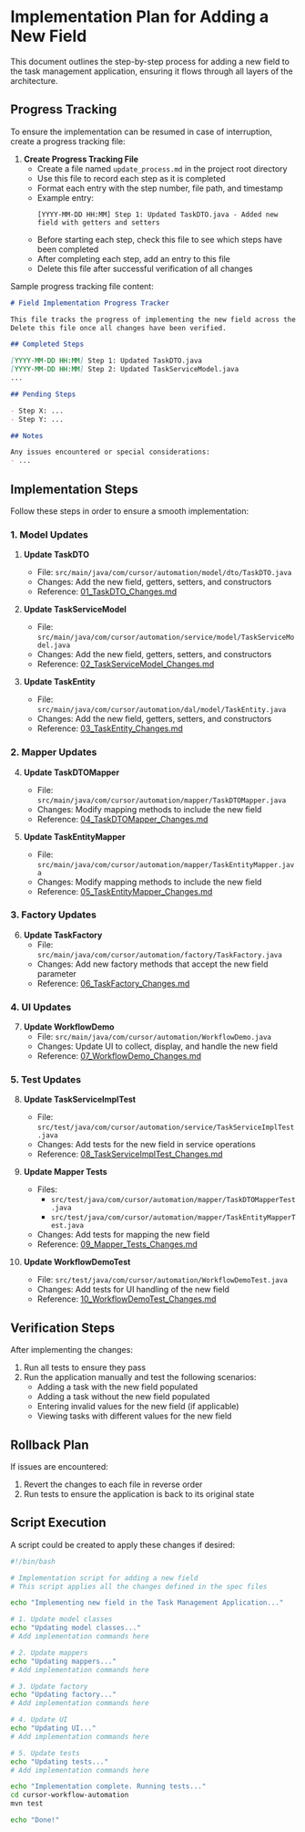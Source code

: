 # Implementation Plan for Adding a New Field

This document outlines the step-by-step process for adding a new field to the task management application, ensuring it flows through all layers of the architecture.

## Progress Tracking

To ensure the implementation can be resumed in case of interruption, create a progress tracking file:

1. **Create Progress Tracking File**
   - Create a file named `update_process.md` in the project root directory
   - Use this file to record each step as it is completed
   - Format each entry with the step number, file path, and timestamp
   - Example entry:
     ```
     [YYYY-MM-DD HH:MM] Step 1: Updated TaskDTO.java - Added new field with getters and setters
     ```
   - Before starting each step, check this file to see which steps have been completed
   - After completing each step, add an entry to this file
   - Delete this file after successful verification of all changes

Sample progress tracking file content:
```markdown
# Field Implementation Progress Tracker

This file tracks the progress of implementing the new field across the application.
Delete this file once all changes have been verified.

## Completed Steps

[YYYY-MM-DD HH:MM] Step 1: Updated TaskDTO.java
[YYYY-MM-DD HH:MM] Step 2: Updated TaskServiceModel.java
...

## Pending Steps

- Step X: ...
- Step Y: ...

## Notes

Any issues encountered or special considerations:
- ...
```

## Implementation Steps

Follow these steps in order to ensure a smooth implementation:

### 1. Model Updates

1. **Update TaskDTO**
   - File: `src/main/java/com/cursor/automation/model/dto/TaskDTO.java`
   - Changes: Add the new field, getters, setters, and constructors
   - Reference: [01_TaskDTO_Changes.md](steps/01_TaskDTO_Changes.md)

2. **Update TaskServiceModel**
   - File: `src/main/java/com/cursor/automation/service/model/TaskServiceModel.java`
   - Changes: Add the new field, getters, setters, and constructors
   - Reference: [02_TaskServiceModel_Changes.md](steps/02_TaskServiceModel_Changes.md)

3. **Update TaskEntity**
   - File: `src/main/java/com/cursor/automation/dal/model/TaskEntity.java`
   - Changes: Add the new field, getters, setters, and constructors
   - Reference: [03_TaskEntity_Changes.md](steps/03_TaskEntity_Changes.md)

### 2. Mapper Updates

4. **Update TaskDTOMapper**
   - File: `src/main/java/com/cursor/automation/mapper/TaskDTOMapper.java`
   - Changes: Modify mapping methods to include the new field
   - Reference: [04_TaskDTOMapper_Changes.md](steps/04_TaskDTOMapper_Changes.md)

5. **Update TaskEntityMapper**
   - File: `src/main/java/com/cursor/automation/mapper/TaskEntityMapper.java`
   - Changes: Modify mapping methods to include the new field
   - Reference: [05_TaskEntityMapper_Changes.md](steps/05_TaskEntityMapper_Changes.md)

### 3. Factory Updates

6. **Update TaskFactory**
   - File: `src/main/java/com/cursor/automation/factory/TaskFactory.java`
   - Changes: Add new factory methods that accept the new field parameter
   - Reference: [06_TaskFactory_Changes.md](steps/06_TaskFactory_Changes.md)

### 4. UI Updates

7. **Update WorkflowDemo**
   - File: `src/main/java/com/cursor/automation/WorkflowDemo.java`
   - Changes: Update UI to collect, display, and handle the new field
   - Reference: [07_WorkflowDemo_Changes.md](steps/07_WorkflowDemo_Changes.md)

### 5. Test Updates

8. **Update TaskServiceImplTest**
   - File: `src/test/java/com/cursor/automation/service/TaskServiceImplTest.java`
   - Changes: Add tests for the new field in service operations
   - Reference: [08_TaskServiceImplTest_Changes.md](steps/08_TaskServiceImplTest_Changes.md)

9. **Update Mapper Tests**
   - Files: 
     - `src/test/java/com/cursor/automation/mapper/TaskDTOMapperTest.java`
     - `src/test/java/com/cursor/automation/mapper/TaskEntityMapperTest.java`
   - Changes: Add tests for mapping the new field
   - Reference: [09_Mapper_Tests_Changes.md](steps/09_Mapper_Tests_Changes.md)

10. **Update WorkflowDemoTest**
    - File: `src/test/java/com/cursor/automation/WorkflowDemoTest.java`
    - Changes: Add tests for UI handling of the new field
    - Reference: [10_WorkflowDemoTest_Changes.md](steps/10_WorkflowDemoTest_Changes.md)

## Verification Steps

After implementing the changes:

1. Run all tests to ensure they pass
2. Run the application manually and test the following scenarios:
   - Adding a task with the new field populated
   - Adding a task without the new field populated
   - Entering invalid values for the new field (if applicable)
   - Viewing tasks with different values for the new field

## Rollback Plan

If issues are encountered:

1. Revert the changes to each file in reverse order
2. Run tests to ensure the application is back to its original state

## Script Execution

A script could be created to apply these changes if desired:

```bash
#!/bin/bash

# Implementation script for adding a new field
# This script applies all the changes defined in the spec files

echo "Implementing new field in the Task Management Application..."

# 1. Update model classes
echo "Updating model classes..."
# Add implementation commands here

# 2. Update mappers
echo "Updating mappers..."
# Add implementation commands here

# 3. Update factory
echo "Updating factory..."
# Add implementation commands here

# 4. Update UI
echo "Updating UI..."
# Add implementation commands here

# 5. Update tests
echo "Updating tests..."
# Add implementation commands here

echo "Implementation complete. Running tests..."
cd cursor-workflow-automation
mvn test

echo "Done!"
``` 